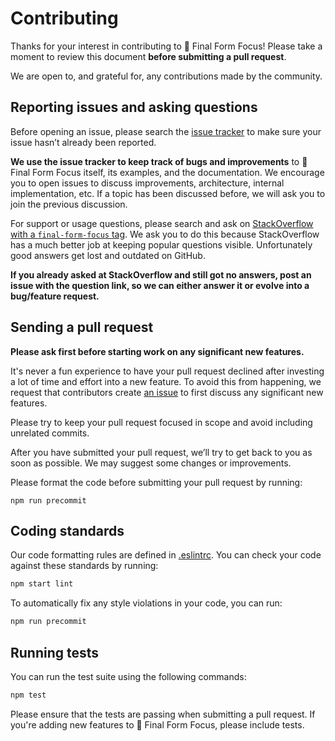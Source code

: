# Contributing

Thanks for your interest in contributing to 🏁 Final Form Focus! Please take
a moment to review this document **before submitting a pull request**.

We are open to, and grateful for, any contributions made by the community.

## Reporting issues and asking questions

Before opening an issue, please search the
[issue tracker](https://github.com/final-form/final-form-focus/issues) to
make sure your issue hasn’t already been reported.

**We use the issue tracker to keep track of bugs and improvements** to 🏁 Final
Form Focus itself, its examples, and the documentation. We encourage you to
open issues to discuss improvements, architecture, internal implementation, etc.
If a topic has been discussed before, we will ask you to join the previous
discussion.

For support or usage questions, please search and ask on
[StackOverflow with a `final-form-focus` tag](https://stackoverflow.com/questions/tagged/final-form-focus). We ask you to do this because StackOverflow has a much better job at keeping
popular questions visible. Unfortunately good answers get lost and outdated on
GitHub.

**If you already asked at StackOverflow and still got no answers, post an issue
with the question link, so we can either answer it or evolve into a bug/feature
request.**

## Sending a pull request

**Please ask first before starting work on any significant new features.**

It's never a fun experience to have your pull request declined after investing a
lot of time and effort into a new feature. To avoid this from happening, we
request that contributors create
[an issue](https://github.com/final-form/final-form-focus/issues) to first
discuss any significant new features.

Please try to keep your pull request focused in scope and avoid including
unrelated commits.

After you have submitted your pull request, we’ll try to get back to you as soon
as possible. We may suggest some changes or improvements.

Please format the code before submitting your pull request by running:

```
npm run precommit
```

## Coding standards

Our code formatting rules are defined in
[.eslintrc](https://github.com/final-form/final-form-focus/blob/master/.eslintrc).
You can check your code against these standards by running:

```sh
npm start lint
```

To automatically fix any style violations in your code, you can run:

```sh
npm run precommit
```

## Running tests

You can run the test suite using the following commands:

```sh
npm test
```

Please ensure that the tests are passing when submitting a pull request. If
you're adding new features to 🏁 Final Form Focus, please include tests.
